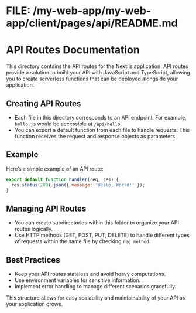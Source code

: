 # FILE: /my-web-app/my-web-app/client/pages/api/README.md

# API Routes Documentation

This directory contains the API routes for the Next.js application. API routes provide a solution to build your API with JavaScript and TypeScript, allowing you to create serverless functions that can be deployed alongside your application.

## Creating API Routes

- Each file in this directory corresponds to an API endpoint. For example, `hello.js` would be accessible at `/api/hello`.
- You can export a default function from each file to handle requests. This function receives the request and response objects as parameters.

## Example

Here’s a simple example of an API route:

```javascript
export default function handler(req, res) {
  res.status(200).json({ message: 'Hello, World!' });
}
```

## Managing API Routes

- You can create subdirectories within this folder to organize your API routes logically.
- Use HTTP methods (GET, POST, PUT, DELETE) to handle different types of requests within the same file by checking `req.method`.

## Best Practices

- Keep your API routes stateless and avoid heavy computations.
- Use environment variables for sensitive information.
- Implement error handling to manage different scenarios gracefully.

This structure allows for easy scalability and maintainability of your API as your application grows.